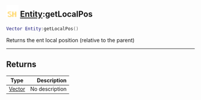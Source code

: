 ## <img src="../../.gitbook/assets/shared.png" width="32" height="32" /> [Entity](../entity/README.md):getLocalPos

```lua
Vector Entity:getLocalPos()
```

Returns the ent local position (relative to the parent)

------
## Returns

| Type   | Description |
| ------ | ----------: |
| [Vector](../vector/README.md) | No description |

